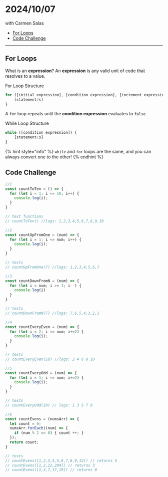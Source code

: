 # 2024/10/07
with Carmen Salas

- [For Loops](#for-loops)
- [Code Challenge](#code-challenge)
---

## For Loops

What is an **expression**?
An **expression** is any valid unit of code that resolves to a value.

For Loop Structure

```js
for ([initial expression], [condition expression], [increment expression]) {
    [statement/s]
}
```

A `for` loop repeats until the **condition expression** evaluates to `false`.

While Loop Structure

```js
while ([condition expression]) {
    [statement/s]
}
```

{% hint style="info" %}
`while` and `for` loops are the same, and you can always convert one to the other!
{% endhint %}

## Code Challenge

```js
//1
const countToTen = () => {
  for (let i = 1; i <= 10; i++) {
    console.log(i);
  }
}

// test functions
// countToTen() //logs: 1,2,3,4,5,6,7,8,9,10

//2
const countUpFromOne = (num) => {
  for (let i = 1; i <= num; i++) {
    console.log(i);
  }
}

// tests
// countUpFromOne(7) //logs: 1,2,3,4,5,6,7

//3
const countDownFromN = (num) => {
  for (let i = num; i >= 1; i--) {
    console.log(i)
  }
}

// tests
// countDownFromN(7) //logs: 7,6,5,4,3,2,1

//4
const countEveryEven = (num) => {
  for (let i = 2; i <= num; i+=2) {
    console.log(i);
  }
}

// tests
// countEveryEven(10) //logs: 2 4 6 8 10

//5 
const countEveryOdd = (num) => {
  for (let i = 1; i <= num; i+=2) {
    console.log(i);
  }
}

// tests
// countEveryOdd(10) // logs: 1 3 5 7 9

//6
const countEvens = (numsArr) => {
  let count = 0;
  numsArr.forEach((num) => {
    if (num % 2 == 0) { count ++; }
  });
  return count;
}

// tests
// countEvens([1,2,3,4,5,6,7,8,9,12]) // returns 5
// countEvens([1,2,22,204]) // returns 3
// countEvens([1,3,7,17,19]) // returns 0
```